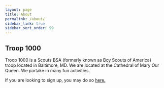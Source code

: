 ```yaml
---
layout: page
title: About
permalink: /about/
sidebar_link: true
sidebar_sort_order: 99
---
```


## Troop 1000

Troop 1000 is a Scouts BSA (formerly known as Boy Scouts of America) troop located in Baltimore, MD. We are located at the Cathedral of Mary Our Queen. We partake in many fun activities.

If you are looking to sign up, you may do so [here.](https://google.com)
